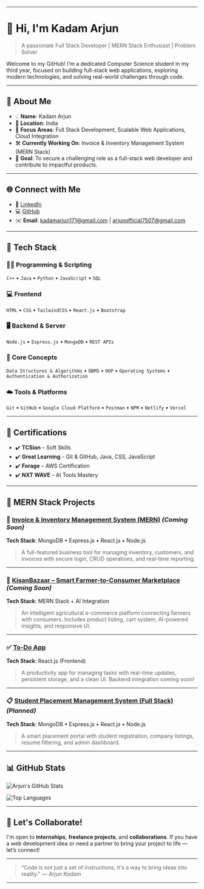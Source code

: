 

---


# 👋 Hi, I'm **Kadam Arjun**

> A passionate Full Stack Developer | MERN Stack Enthusiast | Problem Solver

Welcome to my GitHub! I'm a dedicated Computer Science student in my third year, focused on building full-stack web applications, exploring modern technologies, and solving real-world challenges through code.

---

## 🚀 About Me

* 💡 **Name**: Kadam Arjun
* 📍 **Location**: India
* 🧠 **Focus Areas**: Full Stack Development, Scalable Web Applications, Cloud Integration
* 🛠️ **Currently Working On**: Invoice & Inventory Management System (MERN Stack)
* 🎯 **Goal**: To secure a challenging role as a full-stack web developer and contribute to impactful products.

---

## 🌐 Connect with Me

* 💼 [LinkedIn](https://www.linkedin.com/in/kadamarjun214)
* 💻 [GitHub](https://github.com/codewitharjun214)
* ✉️ **Email**: [kadamarjun171@gmail.com](mailto:kadamarjun171@gmail.com) | [arjunofficial7507@gmail.com](mailto:arjunofficial7507@gmail.com)

---

## 🧰 Tech Stack

### 👨‍💻 Programming & Scripting

`C++` • `Java` • `Python` • `JavaScript` • `SQL`

### 💻 Frontend

`HTML` • `CSS` • `TailwindCSS` • `React.js` • `Bootstrap`

### 🖥️ Backend & Server

`Node.js` • `Express.js` • `MongoDB` • `REST APIs`

### 🔐 Core Concepts

`Data Structures & Algorithms` • `DBMS` • `OOP` • `Operating Systems` • `Authentication & Authorization`

### ☁️ Tools & Platforms

`Git` • `GitHub` • `Google Cloud Platform` • `Postman` • `NPM` • `Netlify` • `Vercel`

---

## 🏅 Certifications

* ✔️ **TCSion** – Soft Skills
* ✔️ **Great Learning** – Git & GitHub, Java, CSS, JavaScript
* ✔️ **Forage** – AWS Certification
* ✔️ **NXT WAVE** – AI Tools Mastery

---

## 📌 MERN Stack Projects

### 🧾 [Invoice & Inventory Management System (MERN)](https://github.com/codewitharjun214) *(Coming Soon)*

**Tech Stack**: MongoDB • Express.js • React.js • Node.js

> A full-featured business tool for managing inventory, customers, and invoices with secure login, CRUD operations, and real-time reporting.

---

### 🛒 [KisanBazaar – Smart Farmer-to-Consumer Marketplace](https://github.com/codewitharjun214) *(Coming Soon)*

**Tech Stack**: MERN Stack + AI Integration

> An intelligent agricultural e-commerce platform connecting farmers with consumers. Includes product listing, cart system, AI-powered insights, and responsive UI.

---

### ✅ [To-Do App](https://github.com/codewitharjun214/To-do-app-react)

**Tech Stack**: React.js (Frontend)

> A productivity app for managing tasks with real-time updates, persistent storage, and a clean UI. Backend integration coming soon!

---

### 📋 [Student Placement Management System (Full Stack)](https://github.com/codewitharjun214) *(Planned)*

**Tech Stack**: MongoDB • Express.js • React.js • Node.js

> A smart placement portal with student registration, company listings, resume filtering, and admin dashboard.

---

## 📊 GitHub Stats

![Arjun's GitHub Stats](https://github-readme-stats.vercel.app/api?username=codewitharjun214\&show_icons=true\&theme=radical)

![Top Languages](https://github-readme-stats.vercel.app/api/top-langs/?username=codewitharjun214\&layout=compact\&theme=radical)

---

## 💬 Let's Collaborate!

I'm open to **internships**, **freelance projects**, and **collaborations**. If you have a web development idea or need a partner to bring your project to life — let’s connect!

---

> “Code is not just a set of instructions, it's a way to bring ideas into reality.” — *Arjun Kadam*

---
